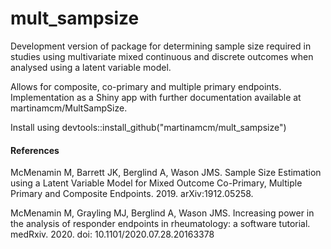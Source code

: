 # mult_sampsize

Development version of package for determining sample size required in studies using multivariate mixed continuous and discrete outcomes when analysed using a latent variable model. 

Allows for composite, co-primary and multiple primary endpoints. Implementation as a Shiny app with further documentation available at martinamcm/MultSampSize. 

Install using devtools::install_github("martinamcm/mult_sampsize")

#### References

McMenamin M, Barrett JK, Berglind A, Wason JMS. Sample Size Estimation using a Latent Variable Model for Mixed Outcome Co-Primary, Multiple Primary and Composite Endpoints. 2019. arXiv:1912.05258. 

McMenamin M, Grayling MJ, Berglind A, Wason JMS. Increasing power in the analysis of responder endpoints in rheumatology: a software tutorial. medRxiv. 2020. doi: 10.1101/2020.07.28.20163378
